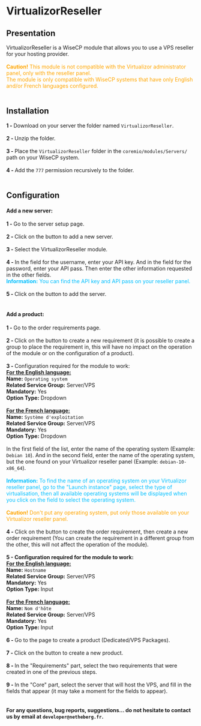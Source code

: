 <h1>VirtualizorReseller</h1>
<h2>Presentation</h2>
VirtualizorReseller is a WiseCP module that allows you to use a VPS reseller for your hosting provider.
<br />
<br />
<font color="orange"><b>Caution!</b> This module is not compatible with the Virtualizor administrator panel, only with the reseller panel.
<br />
The module is only compatible with WiseCP systems that have only English and/or French languages configured.</font>
<br />
<br />
<h2>Installation</h2>
<b>1 - </b>Download on your server the folder named <code>VirtualizorReseller</code>.
<br />
<br />
<b>2 - </b>Unzip the folder.
<br />
<br />
<b>3 - </b>Place the <code>VirtualizorReseller</code> folder in the <code>coremio/modules/Servers/</code> path on your WiseCP system.
<br />
<br />
<b>4 - </b>Add the <code>777</code> permission recursively to the folder.
<br />
<br />
<h2>Configuration</h2>
<h4>Add a new server:</h4>
<b>1 - </b>Go to the server setup page.
<br />
<br />
<b>2 - </b>Click on the button to add a new server.
<br />
<br />
<b>3 - </b>Select the VirtualizorReseller module.
<br />
<br />
<b>4 - </b>In the field for the username, enter your API key. And in the field for the password, enter your API pass. Then enter the other information requested in the other fields.
<br />
<font color="#00bfff"><b>Information:</b> You can find the API key and API pass on your reseller panel.</font>
<br />
<br />
<b>5 - </b>Click on the button to add the server.
<br />
<br />
<h4>Add a product:</h4>
<b>1 - </b>Go to the order requirements page.
<br />
<br />
<b>2 - </b>Click on the button to create a new requirement (it is possible to create a group to place the requirement in, this will have no impact on the operation of the module or on the configuration of a product).
<br />
<br />
<b>3 - </b>Configuration required for the module to work:
<br />
<b><u>For the English language:</u></b>
<br />
<b>Name:</b> <code>Operating system</code>
<br />
<b>Related Service Group:</b> Server/VPS
<br />
<b>Mandatory:</b> Yes
<br />
<b>Option Type:</b> Dropdown
<br />
<br />
<b><u>For the French language:</u></b>
<br />
<b>Name:</b> <code>Système d'exploitation</code>
<br />
<b>Related Service Group:</b> Server/VPS
<br />
<b>Mandatory:</b> Yes
<br />
<b>Option Type:</b> Dropdown
<br />
<br />
In the first field of the list, enter the name of the operating system (Example: <code>Debian 10</code>). And in the second field, enter the name of the operating system, but the one found on your Virtualizor reseller panel (Example: <code>debian-10-x86_64</code>).
<br />
<br />
<font color="#00bfff"><b>Information:</b> To find the name of an operating system on your Virtualizor reseller panel, go to the "Launch instance" page, select the type of virtualisation, then all available operating systems will be displayed when you click on the field to select the operating system.</font>
<br />
<br />
<font color="orange"><b>Caution!</b> Don't put any operating system, put only those available on your Virtualizor reseller panel.</font>
<br />
<br />
<b>4 - </b>Click on the button to create the order requirement, then create a new order requirement (You can create the requirement in a different group from the other, this will not affect the operation of the module).
<br />
<br />
<b>5 - Configuration required for the module to work:</b>
<br />
<b><u>For the English language:</u></b>
<br />
<b>Name:</b> <code>Hostname</code>
<br />
<b>Related Service Group:</b> Server/VPS
<br />
<b>Mandatory:</b> Yes
<br />
<b>Option Type:</b> Input
<br />
<br />
<b><u>For the French language:</u></b>
<br />
<b>Name:</b> <code>Nom d'hôte</code>
<br />
<b>Related Service Group:</b> Server/VPS
<br />
<b>Mandatory:</b> Yes
<br />
<b>Option Type:</b> Input
<br />
<br />
<b>6 - </b>Go to the page to create a product (Dedicated/VPS Packages).
<br />
<br />
<b>7 - </b>Click on the button to create a new product.
<br />
<br />
<b>8 - </b>In the "Requirements" part, select the two requirements that were created in one of the previous steps.
<br />
<br />
<b>9 - </b>In the "Core" part, select the server that will host the VPS, and fill in the fields that appear (it may take a moment for the fields to appear).
<br />
<br />
<br />
<b>For any questions, bug reports, suggestions... do not hesitate to contact us by email at <code>developer@netheberg.fr</code>.</b>
